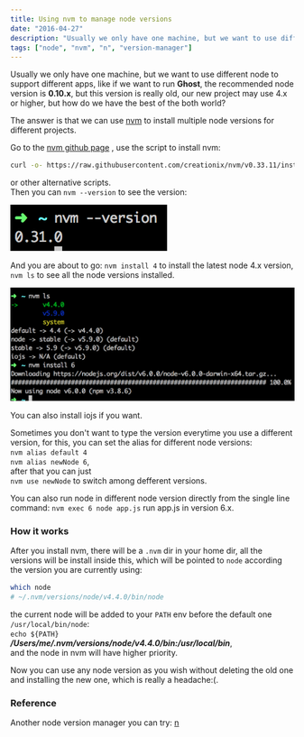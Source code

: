 ```yaml
---
title: Using nvm to manage node versions
date: "2016-04-27"
description: "Usually we only have one machine, but we want to use different node to support different apps, we can use nvm to solve this problem"
tags: ["node", "nvm", "n", "version-manager"]
---
```


Usually we only have one machine, but we want to use different node to support different apps, like if we want to run **Ghost**, the recommended node version is __0.10.x__, but this version is really old, our new project may use 4.x or higher, but how do we have the best of the both world?

The answer is that we can use [nvm](https://github.com/creationix/nvm) to install multiple node versions for different projects.

Go to the [nvm github page](https://github.com/creationix/nvm) , use the script to install nvm:

```bash
curl -o- https://raw.githubusercontent.com/creationix/nvm/v0.33.11/install.sh | bash
```
  
or other alternative scripts.  
Then you can `nvm --version` to see the version:

![nvm version](../assets/images/2016/04/Screen-Shot-2016-04-27-at-5-59-26-PM.png)

And you are about to go: 
`nvm install 4` to install the latest node 4.x version,  
`nvm ls` to see all the node versions installed.

![nvm ls](../assets/images/2016/04/Screen-Shot-2016-04-27-at-5-58-44-PM-1.png)

You can also install iojs if you want.

Sometimes you don't want to type the version everytime you use a different version, for this, you can set the alias for different node versions:  
`nvm alias default 4`  
`nvm alias newNode 6`,   
after that you can just  
`nvm use newNode` to switch among defferent versions.

You can also run node in different node version directly from the single line command: 
`nvm exec 6 node app.js` run app.js in version 6.x.

### How it works

After you install nvm, there will be a `.nvm` dir in your home dir, all the versions will be install inside this, which will be pointed to `node` according the version you are currently using:
```bash
which node
# ~/.nvm/versions/node/v4.4.0/bin/node
```  
the current node will be added to your `PATH` env before the default one `/usr/local/bin/node`:  
`echo ${PATH}`  
**_/Users/me/.nvm/versions/node/v4.4.0/bin:/usr/local/bin_**,   
and the node in nvm will have higher priority.

Now you can use any node version as you wish without deleting the old one and installing the new one, which is really a headache:(.

### Reference  

Another node version manager you can try: [n](https://github.com/tj/n)
